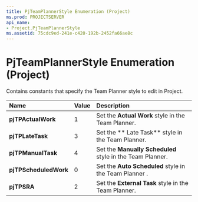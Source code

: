 ```yaml
---
title: PjTeamPlannerStyle Enumeration (Project)
ms.prod: PROJECTSERVER
api_name:
- Project.PjTeamPlannerStyle
ms.assetid: 75cdc9ed-241e-c420-192b-2452fa66ae8c
---
```



# PjTeamPlannerStyle Enumeration (Project)

Contains constants that specify the Team Planner style to edit in Project.



|**Name**|**Value**|**Description**|
|:-----|:-----|:-----|
|**pjTPActualWork**|1|Set the  **Actual Work** style in the Team Planner.|
|**pjTPLateTask**|3|Set the  ** Late Task** style in the Team Planner.|
|**pjTPManualTask**|4|Set the  **Manually Scheduled** style in the Team Planner.|
|**pjTPScheduledWork**|0|Set the  **Auto Scheduled** style in the Team Planner .|
|**pjTPSRA**|2|Set the  **External Task** style in the Team Planner.|

